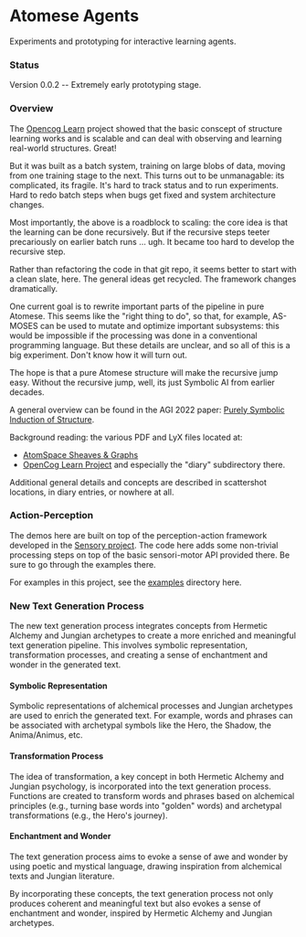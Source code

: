 Atomese Agents
==============
Experiments and prototyping for interactive learning agents.

### Status
Version 0.0.2 -- Extremely early prototyping stage.

### Overview
The [Opencog Learn](https://github.com/opencog/learn) project showed
that the basic conscept of structure learning works and is scalable
and can deal with observing and learning real-world structures. Great!

But it was built as a batch system, training on large blobs of data,
moving from one training stage to the next. This turns out to be
unmanagable: its complicated, its fragile. It's hard to track status
and to run experiments. Hard to redo batch steps when bugs get fixed
and system architecture changes.

Most importantly, the above is a roadblock to scaling: the core idea is
that the learning can be done recursively. But if the recursive steps
teeter precariously on earlier batch runs ... ugh. It became too hard
to develop the recursive step.

Rather than refactoring the code in that git repo, it seems better to
start with a clean slate, here. The general ideas get recycled. The
framework changes dramatically.

One current goal is to rewrite important parts of the pipeline in pure
Atomese. This seems like the "right thing to do", so that, for example,
AS-MOSES can be used to mutate and optimize important subsystems: this
would be impossible if the processing was done in a conventional
programming language. But these details are unclear, and so all of
this is a big experiment. Don't know how it will turn out.

The hope is that a pure Atomese structure will make the recursive jump
easy. Without the recursive jump, well, its just Symbolic AI from
earlier decades.

A general overview can be found in the AGI 2022 paper:
[Purely Symbolic Induction of Structure](https://github.com/opencog/learn/tree/master/learn-lang-diary/agi-2022/grammar-induction.pdf).

Background reading: the various PDF and LyX files located at:
* [AtomSpace Sheaves & Graphs](https://github.com/opencog/atomspace/tree/master/opencog/sheaf)
* [OpenCog Learn Project](https://github.com/opencog/learn) and
  especially the "diary" subdirectory there.

Additional general details and concepts are described in scattershot
locations, in diary entries, or nowhere at all.

### Action-Perception
The demos here are built on top of the perception-action framework
developed in the [Sensory project](https://github.com/opencog/sensory).
The code here adds some non-trivial processing steps on top of the
basic sensori-motor API provided there. Be sure to go through the
examples there.

For examples in this project, see the [examples](./examples) directory
here.

### New Text Generation Process
The new text generation process integrates concepts from Hermetic Alchemy and Jungian archetypes to create a more enriched and meaningful text generation pipeline. This involves symbolic representation, transformation processes, and creating a sense of enchantment and wonder in the generated text.

#### Symbolic Representation
Symbolic representations of alchemical processes and Jungian archetypes are used to enrich the generated text. For example, words and phrases can be associated with archetypal symbols like the Hero, the Shadow, the Anima/Animus, etc.

#### Transformation Process
The idea of transformation, a key concept in both Hermetic Alchemy and Jungian psychology, is incorporated into the text generation process. Functions are created to transform words and phrases based on alchemical principles (e.g., turning base words into "golden" words) and archetypal transformations (e.g., the Hero's journey).

#### Enchantment and Wonder
The text generation process aims to evoke a sense of awe and wonder by using poetic and mystical language, drawing inspiration from alchemical texts and Jungian literature.

By incorporating these concepts, the text generation process not only produces coherent and meaningful text but also evokes a sense of enchantment and wonder, inspired by Hermetic Alchemy and Jungian archetypes.
